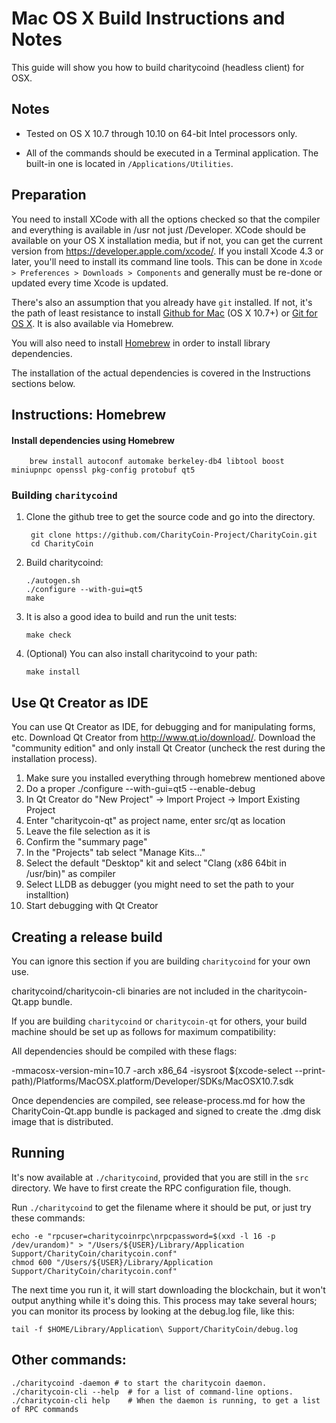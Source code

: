 Mac OS X Build Instructions and Notes
====================================
This guide will show you how to build charitycoind (headless client) for OSX.

Notes
-----

* Tested on OS X 10.7 through 10.10 on 64-bit Intel processors only.

* All of the commands should be executed in a Terminal application. The
built-in one is located in `/Applications/Utilities`.

Preparation
-----------

You need to install XCode with all the options checked so that the compiler
and everything is available in /usr not just /Developer. XCode should be
available on your OS X installation media, but if not, you can get the
current version from https://developer.apple.com/xcode/. If you install
Xcode 4.3 or later, you'll need to install its command line tools. This can
be done in `Xcode > Preferences > Downloads > Components` and generally must
be re-done or updated every time Xcode is updated.

There's also an assumption that you already have `git` installed. If
not, it's the path of least resistance to install [Github for Mac](https://mac.github.com/)
(OS X 10.7+) or
[Git for OS X](https://code.google.com/p/git-osx-installer/). It is also
available via Homebrew.

You will also need to install [Homebrew](http://brew.sh) in order to install library
dependencies.

The installation of the actual dependencies is covered in the Instructions
sections below.

Instructions: Homebrew
----------------------

#### Install dependencies using Homebrew

        brew install autoconf automake berkeley-db4 libtool boost miniupnpc openssl pkg-config protobuf qt5

### Building `charitycoind`

1. Clone the github tree to get the source code and go into the directory.

        git clone https://github.com/CharityCoin-Project/CharityCoin.git
        cd CharityCoin

2.  Build charitycoind:

        ./autogen.sh
        ./configure --with-gui=qt5
        make

3.  It is also a good idea to build and run the unit tests:

        make check

4.  (Optional) You can also install charitycoind to your path:

        make install

Use Qt Creator as IDE
------------------------
You can use Qt Creator as IDE, for debugging and for manipulating forms, etc.
Download Qt Creator from http://www.qt.io/download/. Download the "community edition" and only install Qt Creator (uncheck the rest during the installation process).

1. Make sure you installed everything through homebrew mentioned above
2. Do a proper ./configure --with-gui=qt5 --enable-debug
3. In Qt Creator do "New Project" -> Import Project -> Import Existing Project
4. Enter "charitycoin-qt" as project name, enter src/qt as location
5. Leave the file selection as it is
6. Confirm the "summary page"
7. In the "Projects" tab select "Manage Kits..."
8. Select the default "Desktop" kit and select "Clang (x86 64bit in /usr/bin)" as compiler
9. Select LLDB as debugger (you might need to set the path to your installtion)
10. Start debugging with Qt Creator

Creating a release build
------------------------
You can ignore this section if you are building `charitycoind` for your own use.

charitycoind/charitycoin-cli binaries are not included in the charitycoin-Qt.app bundle.

If you are building `charitycoind` or `charitycoin-qt` for others, your build machine should be set up
as follows for maximum compatibility:

All dependencies should be compiled with these flags:

 -mmacosx-version-min=10.7
 -arch x86_64
 -isysroot $(xcode-select --print-path)/Platforms/MacOSX.platform/Developer/SDKs/MacOSX10.7.sdk

Once dependencies are compiled, see release-process.md for how the CharityCoin-Qt.app
bundle is packaged and signed to create the .dmg disk image that is distributed.

Running
-------

It's now available at `./charitycoind`, provided that you are still in the `src`
directory. We have to first create the RPC configuration file, though.

Run `./charitycoind` to get the filename where it should be put, or just try these
commands:

    echo -e "rpcuser=charitycoinrpc\nrpcpassword=$(xxd -l 16 -p /dev/urandom)" > "/Users/${USER}/Library/Application Support/CharityCoin/charitycoin.conf"
    chmod 600 "/Users/${USER}/Library/Application Support/CharityCoin/charitycoin.conf"

The next time you run it, it will start downloading the blockchain, but it won't
output anything while it's doing this. This process may take several hours;
you can monitor its process by looking at the debug.log file, like this:

    tail -f $HOME/Library/Application\ Support/CharityCoin/debug.log

Other commands:
-------

    ./charitycoind -daemon # to start the charitycoin daemon.
    ./charitycoin-cli --help  # for a list of command-line options.
    ./charitycoin-cli help    # When the daemon is running, to get a list of RPC commands
